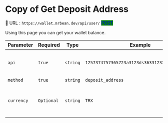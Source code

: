 # Copy of Get Deposit Address

:link: URL : `https://wallet.mrbean.dev/api/user/`  <mark style="color:blue;background-color:green;">POST</mark>&#x20;

Using this page you can get your wallet balance.

| Parameter  | Required   | Type     | Example                                       | Description                                    |
| ---------- | ---------- | -------- | --------------------------------------------- | ---------------------------------------------- |
| `api`      | `true`     | `string` | `1257374757365723a3123ds3633123213123421412a` | Get your API form your user dashboard.         |
| `method`   | `true`     | `string` | `deposit_address`                             | ---                                            |
| `currency` | `Optional` | `string` | `TRX`                                         | send the currency you want to get balance for. |
